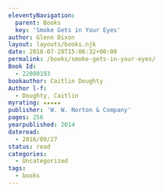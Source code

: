 ```yaml
---
eleventyNavigation:
  parent: Books
  key: 'Smoke Gets in Your Eyes'
author: Glenn Dixon
layout: layouts/books.njk
date: 2018-07-28T15:06:32+00:00
permalink: /books/smoke-gets-in-your-eyes/
Book Id:
  - 22080193
bookauthor: Caitlin Doughty
Author l-f:
  - Doughty, Caitlin
myrating: ★★★★★
publisher: 'W. W. Norton & Company'
pages: 256
yearpublished: 2014
dateread:
  - 2016/09/27
status: read
categories:
  - Uncategorized
tags:
  - books
---
```

